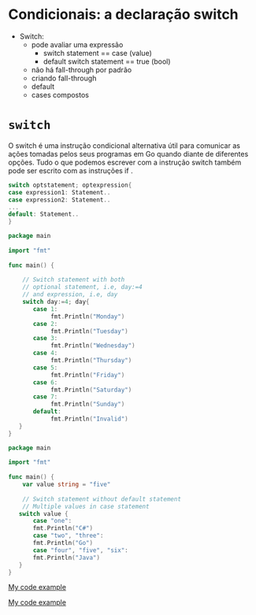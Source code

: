 # Condicionais: a declaração switch

- Switch:
    - pode avaliar uma expressão 
        - switch statement == case (value)
        - default switch statement == true (bool)
    - não há fall-through por padrão
    - criando fall-through
    - default
    - cases compostos

# `switch`
O switch é uma instrução condicional alternativa útil para comunicar as ações tomadas pelos seus programas em Go quando diante de diferentes opções. Tudo o que podemos escrever com a instrução switch também pode ser escrito com as instruções if .


```go
switch optstatement; optexpression{
case expression1: Statement..
case expression2: Statement..
...
default: Statement..
}
```

```go
package main
  
import "fmt"
  
func main() {
      
    // Switch statement with both 
    // optional statement, i.e, day:=4
    // and expression, i.e, day
    switch day:=4; day{
       case 1:
       		fmt.Println("Monday")
       case 2:
       		fmt.Println("Tuesday")
       case 3:
      		fmt.Println("Wednesday")
       case 4:
    		fmt.Println("Thursday")
       case 5:
       	 	fmt.Println("Friday")
       case 6:
       	 	fmt.Println("Saturday")
       case 7:
       	 	fmt.Println("Sunday")
       default: 
       	 	fmt.Println("Invalid")
   }
}     
```

```go
package main
  
import "fmt"
  
func main() {
    var value string = "five"
      
    // Switch statement without default statement
    // Multiple values in case statement
   switch value {
       case "one":
       fmt.Println("C#")
       case "two", "three":
       fmt.Println("Go")
       case "four", "five", "six":
       fmt.Println("Java")
   }  
}
```

<a href="https://go.dev/play/p/uN-xQPowcUW">My code example</a> 


<a href="https://go.dev/play/p/DRi6_Y94KIv">My code example</a>